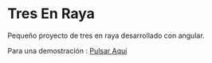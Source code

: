 # Tres En Raya
Pequeño proyecto de tres en raya desarrollado con angular.

Para una demostración : [Pulsar Aquí](https://aretdev.github.io/TresEnRaya/ "Pulsar Aquí")
